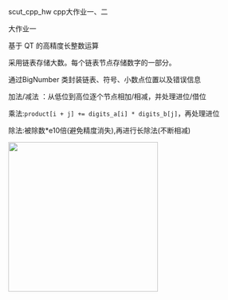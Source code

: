 scut_cpp_hw
cpp大作业一、二

大作业一

基于 QT 的高精度长整数运算

采用链表存储大数。每个链表节点存储数字的一部分。

通过BigNumber 类封装链表、符号、小数点位置以及错误信息

加法/减法 ：从低位到高位逐个节点相加/相减，并处理进位/借位

乘法:`product[i + j] += digits_a[i] * digits_b[j]`，再处理进位

除法:被除数*e10倍(避免精度消失),再进行长除法(不断相减)

<img src="https://github.com/user-attachments/assets/abca61a3-bcee-4e7c-8fd4-215c2edf36c8"  width="300"  />







